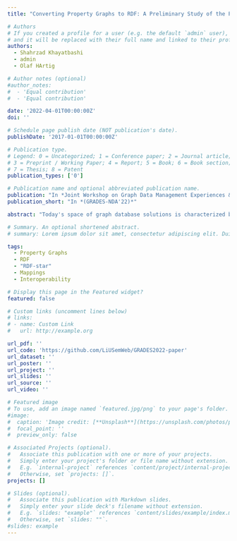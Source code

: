 ```yaml
---
title: "Converting Property Graphs to RDF: A Preliminary Study of the Practical Impact of Different Mappings"

# Authors
# If you created a profile for a user (e.g. the default `admin` user), write the username (folder name) here
# and it will be replaced with their full name and linked to their profile.
authors:
  - Shahrzad Khayatbashi
  - admin
  - Olaf HArtig

# Author notes (optional)
#author_notes:
#  - 'Equal contribution'
#  - 'Equal contribution'

date: '2022-04-01T00:00:00Z'
doi: ''

# Schedule page publish date (NOT publication's date).
publishDate: '2017-01-01T00:00:00Z'

# Publication type.
# Legend: 0 = Uncategorized; 1 = Conference paper; 2 = Journal article;
# 3 = Preprint / Working Paper; 4 = Report; 5 = Book; 6 = Book section;
# 7 = Thesis; 8 = Patent
publication_types: ['0']

# Publication name and optional abbreviated publication name.
publication: "In *Joint Workshop on Graph Data Management Experiences & Systems (GRADES) and Network Data Analytics (NDA)*"
publication_short: "In *(GRADES-NDA'22)*"

abstract: "Today's space of graph database solutions is characterized by two main technology stacks that have evolved separate from one another: on one hand, there are systems that focus on supporting the RDF family of standards; on the other hand, there is the Property Graph category of systems. As a basis for bringing these stacks together and, in particular, to facilitate data exchange between the different types of systems, different direct mappings between the underlying graph data models have been introduced in the literature. While fundamental properties are well-documented for most of these mappings, the same cannot be said about the practical implications of choosing one mapping over another. Our research aims to contribute towards closing this gap. In this paper we report on a preliminary study for which we have selected two direct mappings from (Labeled) Property Graphs to RDF, where one of them uses features of the RDF-star extension to RDF. We compare these mappings in terms of the query performance achieved by two popular commercial RDF stores, GraphDB and Stardog, in which the converted data is imported. While we find that, for both of these systems, none of the mappings is a clear winner in terms of guaranteeing better query performance, we also identify types of queries that are problematic for the systems when using one mapping but not the other."

# Summary. An optional shortened abstract.
# summary: Lorem ipsum dolor sit amet, consectetur adipiscing elit. Duis posuere tellus ac convallis placerat. Proin tincidunt magna sed ex sollicitudin condimentum.

tags: 
  - Property Graphs
  - RDF
  - "RDF-star"
  - Mappings
  - Interoperability

# Display this page in the Featured widget?
featured: false

# Custom links (uncomment lines below)
# links:
# - name: Custom Link
#   url: http://example.org

url_pdf: ''
url_code: 'https://github.com/LiUSemWeb/GRADES2022-paper'
url_dataset: ''
url_poster: ''
url_project: ''
url_slides: ''
url_source: ''
url_video: ''

# Featured image
# To use, add an image named `featured.jpg/png` to your page's folder.
#image:
#  caption: 'Image credit: [**Unsplash**](https://unsplash.com/photos/pLCdAaMFLTE)'
#  focal_point: ''
#  preview_only: false

# Associated Projects (optional).
#   Associate this publication with one or more of your projects.
#   Simply enter your project's folder or file name without extension.
#   E.g. `internal-project` references `content/project/internal-project/index.md`.
#   Otherwise, set `projects: []`.
projects: []

# Slides (optional).
#   Associate this publication with Markdown slides.
#   Simply enter your slide deck's filename without extension.
#   E.g. `slides: "example"` references `content/slides/example/index.md`.
#   Otherwise, set `slides: ""`.
#slides: example
---
```

